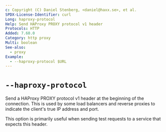 ```yaml
---
c: Copyright (C) Daniel Stenberg, <daniel@haxx.se>, et al.
SPDX-License-Identifier: curl
Long: haproxy-protocol
Help: Send HAProxy PROXY protocol v1 header
Protocols: HTTP
Added: 7.60.0
Category: http proxy
Multi: boolean
See-also:
  - proxy
Example:
  - --haproxy-protocol $URL
---
```


# `--haproxy-protocol`

Send a HAProxy PROXY protocol v1 header at the beginning of the connection.
This is used by some load balancers and reverse proxies to indicate the
client's true IP address and port.

This option is primarily useful when sending test requests to a service that
expects this header.
